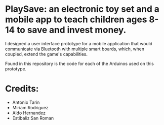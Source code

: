 # PlaySave: an electronic toy set and a mobile app to teach children ages 8-14 to save and invest money. 

I designed a user interface prototype for a mobile application that would communicate via Bluetooth with multiple smart boards, which, when coupled, extend the game's capabilities.

Found in this repository is the code for each of the Arduinos used on this prototype.

# Credits:

- Antonio Tarín
- Miriam Rodriguez
- Aldo Hernandez
- Estibaliz San Roman
